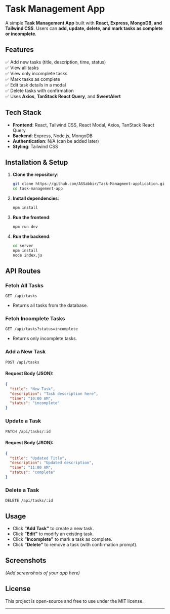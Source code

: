 # Task Management App

A simple **Task Management App** built with **React, Express, MongoDB, and Tailwind CSS**. Users can **add, update, delete, and mark tasks as complete or incomplete**.

## Features
✅ Add new tasks (title, description, time, status)  
✅ View all tasks  
✅ View only incomplete tasks  
✅ Mark tasks as complete  
✅ Edit task details in a modal  
✅ Delete tasks with confirmation  
✅ Uses **Axios**, **TanStack React Query**, and **SweetAlert**  

## Tech Stack
- **Frontend**: React, Tailwind CSS, React Modal, Axios, TanStack React Query
- **Backend**: Express, Node.js, MongoDB
- **Authentication**: N/A (can be added later)
- **Styling**: Tailwind CSS

## Installation & Setup
1. **Clone the repository**:
   ```sh
   git clone https://github.com/ASSabbir/Task-Managment-application.git
   cd task-management-app
   ```

2. **Install dependencies**:
   ```sh
   npm install
   ```

3. **Run the frontend**:
   ```sh
   npm run dev
   ```

4. **Run the backend**:
   ```sh
   cd server
   npm install
   node index.js
   ```

## API Routes

### Fetch All Tasks
```http
GET /api/tasks
```
- Returns all tasks from the database.

### Fetch Incomplete Tasks
```http
GET /api/tasks?status=incomplete
```
- Returns only incomplete tasks.

### Add a New Task
```http
POST /api/tasks
```
#### Request Body (JSON):
```json
{
  "title": "New Task",
  "description": "Task description here",
  "time": "10:00 AM",
  "status": "incomplete"
}
```

### Update a Task
```http
PATCH /api/tasks/:id
```
#### Request Body (JSON):
```json
{
  "title": "Updated Title",
  "description": "Updated description",
  "time": "11:00 AM",
  "status": "complete"
}
```

### Delete a Task
```http
DELETE /api/tasks/:id
```

## Usage
- Click **"Add Task"** to create a new task.
- Click **"Edit"** to modify an existing task.
- Click **"Incomplete"** to mark a task as complete.
- Click **"Delete"** to remove a task (with confirmation prompt).

## Screenshots
_(Add screenshots of your app here)_

## License
This project is open-source and free to use under the MIT license.

---
